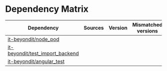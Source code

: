 # Dependency Matrix

Dependency | Sources | Version | Mismatched versions
---------- | ------- | ------- | -------------------
[it-beyondit/node_pod](https://github.com/it-beyondit/node_pod.git) |  | []() | 
[it-beyondit/test_import_backend](https://github.com/it-beyondit/test_import_backend.git) |  | []() | 
[it-beyondit/angular_test](https://github.com/it-beyondit/angular_test.git) |  | []() | 

